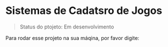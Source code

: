 <h1>Sistemas de Cadatsro de Jogos</h1>

> Status do ptojeto: Em desenvolvimento

Para rodar esse projeto na sua máqina, por favor digite:
